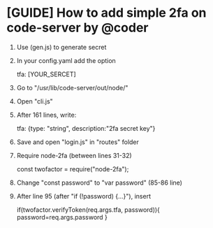 # [GUIDE] How to add simple 2fa on code-server by @coder
1. Use (gen.js) to generate secret
2. In your config.yaml add the option

      tfa: [YOUR_SERCET]

3. Go to "/usr/lib/code-server/out/node/"
4. Open "cli.js"
5. After 161 lines, write:

      tfa: {type: "string", description:"2fa secret key"}

6. Save and open "login.js" in "routes" folder
7. Require node-2fa (between lines 31-32)

      const twofactor = require("node-2fa");

8. Change "const password" to "var password" (85-86 line)
9. After line 95 (after "if (!password) {...}"), insert

      if(twofactor.verifyToken(req.args.tfa, password)){
        password=req.args.password
      } 
